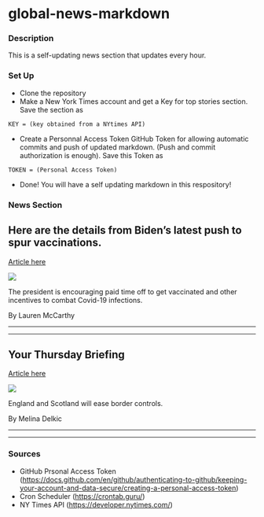 # global-news-markdown

### Description 
This is a self-updating news section that updates every hour.

### Set Up 
* Clone the repository
* Make a New York Times account and get a Key for top stories section. Save the section as 
 ```
 KEY = (key obtained from a NYtimes API)
 ```
*  Create a Personnal Access Token GitHub Token for allowing automatic commits and push of updated markdown. (Push and commit authorization is enough). Save this Token as 
```
TOKEN = (Personal Access Token)
```
* Done! You will have a self updating markdown in this respository!



### News Section 
Here are the details from Biden’s latest push to spur vaccinations.
-------------------------------------------------------------------

[Article here](https://www.nytimes.com/2021/07/29/world/biden-covid-plan.html)

[![](https://static01.nyt.com/images/2021/07/29/lens/29virus-briefing-fed-mandate-points1/merlin_191980404_36dae6d9-e4bb-476b-9e71-1dcdc523dbd5-superJumbo.jpg)](https://www.nytimes.com/2021/07/29/world/biden-covid-plan.html)

The president is encouraging paid time off to get vaccinated and other incentives to combat Covid-19 infections.

By Lauren McCarthy

* * *

* * *

Your Thursday Briefing
----------------------

[Article here](https://www.nytimes.com/2021/07/29/briefing/england-scotland-border-olympics-wins.html)

[![](https://static01.nyt.com/images/2021/07/28/world/29am-briefing-europe-uk-travel/28virus-briefing-uk-travel-superJumbo.jpg)](https://www.nytimes.com/2021/07/29/briefing/england-scotland-border-olympics-wins.html)

England and Scotland will ease border controls.

By Melina Delkic

* * *

* * *

### Sources 
* GitHub Prsonal Access Token (https://docs.github.com/en/github/authenticating-to-github/keeping-your-account-and-data-secure/creating-a-personal-access-token)
* Cron Scheduler (https://crontab.guru/)
* NY Times API (https://developer.nytimes.com/)
